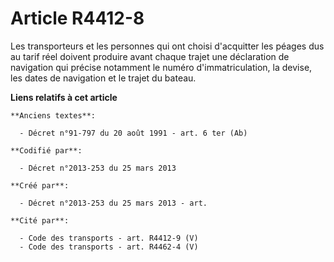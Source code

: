 # Article R4412-8

Les transporteurs et les personnes qui ont choisi d'acquitter les péages dus au tarif réel doivent produire avant chaque
trajet une déclaration de navigation qui précise notamment le numéro d'immatriculation, la devise, les dates de navigation et
le trajet du bateau.

**Liens relatifs à cet article**

	**Anciens textes**:

	  - Décret n°91-797 du 20 août 1991 - art. 6 ter (Ab)

	**Codifié par**:

	  - Décret n°2013-253 du 25 mars 2013

	**Créé par**:

	  - Décret n°2013-253 du 25 mars 2013 - art.

	**Cité par**:

	  - Code des transports - art. R4412-9 (V)
	  - Code des transports - art. R4462-4 (V)
